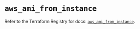# `aws_ami_from_instance`

Refer to the Terraform Registry for docs: [`aws_ami_from_instance`](https://registry.terraform.io/providers/hashicorp/aws/5.39.0/docs/resources/ami_from_instance).
